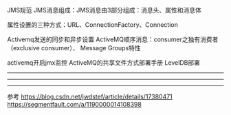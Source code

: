 JMS规范
JMS消息组成：JMS消息由3部分组成：消息头、属性和消息体

属性设置的三种方式：URL、ConnectionFactory、Connection

Activemq发送的同步和异步设置
ActiveMQ顺序消息：consumer之独有消费者（exclusive consumer）、 Message Groups特性

activemq开启jmx监控
ActiveMQ的共享文件方式部署手册
LevelDB部署

---------------------------------------------------------------------------------------------------------------------



---------------------------------------------------------------------------------------------------------------------




---------------------------------------------------------------------------------------------------------------------


参考
https://blog.csdn.net/jwdstef/article/details/17380471
https://segmentfault.com/a/1190000014108398


